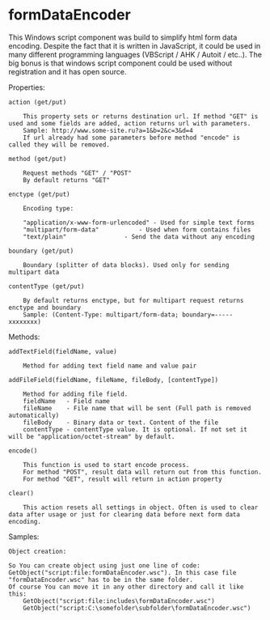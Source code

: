 # formDataEncoder

This Windows script component was build to simplify html form data encoding. Despite the fact that it is written in JavaScript, it could be used in many different programming languages (VBScript / AHK / Autoit / etc..). 
The big bonus is that windows script component could be used without registration and it has open source. 

Properties:

	action (get/put)	 
	
		This property sets or returns destination url. If method "GET" is used and some fields are added, action returns url with parameters. 
		Sample: http://www.some-site.ru?a=1&b=2&c=3&d=4
		If url already had some parameters before method "encode" is called they will be removed.

	method (get/put)
		
		Request methods "GET" / "POST"
		By default returns "GET"
	
	enctype (get/put)	 
		
		Encoding type:
		
		"application/x-www-form-urlencoded"	- Used for simple text forms
		"multipart/form-data"			- Used when form contains files
		"text/plain"				- Send the data without any encoding

	boundary (get/put)
		
		Boundary (splitter of data blocks). Used only for sending multipart data

	contentType (get/put)
		
		By default returns enctype, but for multipart request returns enctype and boundary
		Sample: (Content-Type: multipart/form-data; boundary=-----xxxxxxxx)

Methods:

	addTextField(fieldName, value)
		
		Method for adding text field name and value pair

	addFileField(fieldName, fileName, fileBody, [contentType])
		
		Method for adding file field.
		fieldName	- Field name
		fileName	- File name that will be sent (Full path is removed automatically)
		fileBody	- Binary data or text. Content of the file
		contentType - contentType value. It is optional. If not set it will be "application/octet-stream" by default.

	encode()
		
		This function is used to start encode process. 
		For method "POST", result data will return out from this function.
		For method "GET", result will return in action property
		
	clear() 
		
		This action resets all settings in object. Often is used to clear data after usage or just for clearing data before next form data encoding.


Samples:

	Object creation:
	
	So You can create object using just one line of code: GetObject("script:file:formDataEncoder.wsc"). In this case file "formDataEncoder.wsc" has to be in the same folder.
	Of course You can move it in any other directory and call it like this: 
		GetObject("script:file:includes\formDataEncoder.wsc")
		GetObject("script:C:\somefolder\subfolder\formDataEncoder.wsc")

